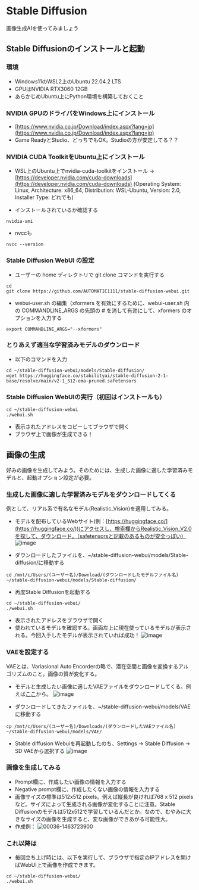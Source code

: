 # Stable Diffusion
画像生成AIを使ってみましょう

## Stable Diffusionのインストールと起動
### 環境
- Windows11のWSL2上のUbuntu 22.04.2 LTS
- GPUはNVIDIA RTX3060 12GB
- あらかじめUbuntu上にPython環境を構築しておくこと

### NVIDIA GPUのドライバをWindows上にインストール
- [https://www.nvidia.co.jp/Download/index.aspx?lang=jp](https://www.nvidia.co.jp/Download/index.aspx?lang=jp)
- Game ReadyとStudio、どっちでもOK。Studioの方が安定してる？？
### NVIDIA CUDA ToolkitをUbuntu上にインストール
- WSL上のUbuntu上でnvidia-cuda-toolkitをインストール -> [https://developer.nvidia.com/cuda-downloads](https://developer.nvidia.com/cuda-downloads)
(Operating System: Linux, Architecture: x86_64, Distribution: WSL-Ubuntu, Version: 2.0, Installer Type: どれでも)

- インストールされているか確認する
```
nvidia-smi
```
- nvccも
```
nvcc --version
```

### Stable Diffusion WebUI の設定
- ユーザーの home ディレクトリで git clone コマンドを実行する
```
cd
git clone https://github.com/AUTOMATIC1111/stable-diffusion-webui.git
```
- webui-user.sh の編集（xformers を有効にするために、webui-user.sh 内の COMMANDLINE_ARGS の先頭の # を消して有効にして、xformers のオプションを入力する
```
export COMMANDLINE_ARGS="--xformers"
```

### とりあえず適当な学習済みモデルのダウンロード
- 以下のコマンドを入力
```
cd ~/stable-diffusion-webui/models/Stable-diffusion/
wget https://huggingface.co/stabilityai/stable-diffusion-2-1-base/resolve/main/v2-1_512-ema-pruned.safetensors
```

### Stable Diffusion WebUIの実行（初回はインストールも）
```
cd ~/stable-diffusion-webui
./webui.sh
```
- 表示されたアドレスをコピーしてブラウザで開く
- ブラウザ上で画像が生成できる！

## 画像の生成
好みの画像を生成してみよう。そのためには、生成した画像に適した学習済みモデルと、起動オプション設定が必要。

### 生成した画像に適した学習済みモデルをダウンロードしてくる
例として、リアル系で有名なモデル(Realistic_Vision)を適用してみる。

- モデルを配布しているWebサイト(例：[https://huggingface.co/](https://huggingface.co/))にアクセスし、検索欄からRealistic_Vision_V2.0を探して、ダウンロード。（safetensorsと記載のあるものが安全っぽい）
 ![image](https://user-images.githubusercontent.com/64639043/235906592-7d76c4c7-20e7-411d-bb9b-05666cab0b94.png)

- ダウンロードしたファイルを、~/stable-diffusion-webui/models/Stable-diffusion/に移動する
```
cd /mnt/c/Users/(ユーザー名)/Download/(ダウンロードしたモデルファイル名) ~/stable-diffusion-webui/models/Stable-diffusion/
```
- 再度Stable Diffusionを起動する
```
cd ~/stable-diffusion-webui/
./webui.sh
```
- 表示されたアドレスをブラウザで開く
- 使われているモデルを確認する。画面左上に現在使っているモデルが表示される。今回入手したモデルが表示されていれば成功！
![image](https://user-images.githubusercontent.com/64639043/235908725-6deb7a0f-2e16-4354-ad17-a3a402ef52a7.png)

### VAEを設定する
VAEとは、Variasional Auto Encorderの略で、潜在空間と画像を変換するアルゴリズムのこと。画像の質が変化する。
- モデルと生成したい画像に適したVAEファイルをダウンロードしてくる。例えば[ここ](https://huggingface.co/)から。
![image](https://user-images.githubusercontent.com/64639043/235912275-83f80a4f-8f1a-4b47-9514-a12e57f67f4f.png)

- ダウンロードしてきたファイルを、~/stable-diffusion-webui/models/VAEに移動する
```
cp /mnt/c/Users/(ユーザー名)/Downloads/(ダウンロードしたVAEファイル名) ~/stable-diffusion-webui/models/VAE/
```
- Stable diffusion Webuiを再起動したのち、Settings -> Stable Diffusion -> SD VAEから選択する
![image](https://user-images.githubusercontent.com/64639043/235913475-a2516b59-070b-43b8-a032-d3faee183808.png)


### 画像を生成してみる
- Prompt欄に、作成したい画像の情報を入力する
- Negative prompt欄に、作成したくない画像の情報を入力する
- 画像サイズの標準は512x512 pixels。例えば縦長が良ければ768 x 512 pixelsなど。サイズによって生成される画像が変化することに注意。Stable Diffusionのモデルは512x512で学習しているんだとか。なので、むやみに大きなサイズの画像を生成すると、変な画像ができあがる可能性大。
- 作成例：
![00036-1463723900](https://github.com/hirtatsu/Calculations/assets/64639043/65821a82-1cc4-4921-b39c-087bf598d851)

### これ以降は
- 毎回立ち上げ時には、以下を実行して、ブラウザで指定のIPアドレスを開けばWebUI上で画像を作成できます。
```
cd ~/stable-diffusion-webui/
./webui.sh
```

